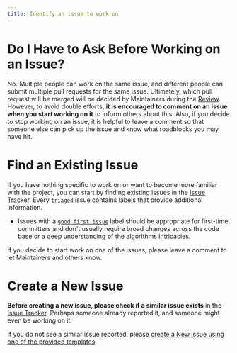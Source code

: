 ```yaml
---
title: Identify an issue to work on
---
```

# Do I Have to Ask Before Working on an Issue?

No. Multiple people can work on the same issue, and different people can submit multiple pull requests for the same issue. Ultimately, which pull request will be merged will be decided by Maintainers during the [Review](../pull-requests/reviewing-a-pull-request.md). However, to avoid double efforts, **it is encouraged to comment on an issue when you start working on it** to inform others about this. Also, if you decide to stop working on an issue, it is helpful to leave a comment so that someone else can pick up the issue and know what roadblocks you may have hit.

# Find an Existing Issue

If you have nothing specific to work on or want to become more familiar with the project, you can start by finding existing issues in the [Issue Tracker](https://github.com/thousandbrainsproject/tbp.monty/issues). Every [`triaged`](https://github.com/thousandbrainsproject/tbp.monty/issues?q=is%3Aissue+is%3Aopen+label%3Atriaged+) issue contains labels that provide additional information.

- Issues with a [`good first issue`](https://github.com/thousandbrainsproject/tbp.monty/labels/good%20first%20issue) label should be appropriate for first-time committers and don't usually require broad changes across the code base or a deep understanding of the algorithms intricacies.

If you decide to start work on one of the issues, please leave a comment to let Maintainers and others know.

# Create a New Issue

**Before creating a new issue, please check if a similar issue exists** in the [Issue Tracker](https://github.com/thousandbrainsproject/tbp.monty/issues). Perhaps someone already reported it, and someone might even be working on it.

If you do not see a similar issue reported, please [create a New issue using one of the provided templates](https://github.com/thousandbrainsproject/tbp.monty/issues/new/choose).